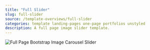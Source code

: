 ```yaml
---
title: "Full Slider"
slug: full-slider
source: /template-overviews/full-slider
categories: template landing-pages one-page portfolios unstyled
description: A full page image slider template.
---
```


<img src="http://sbootstrap.layoutschoolc.netdna-cdn.com/assets/img/templates/full-slider.jpg" class="img-responsive" alt="Full Page Bootstrap Image Carousel Slider">